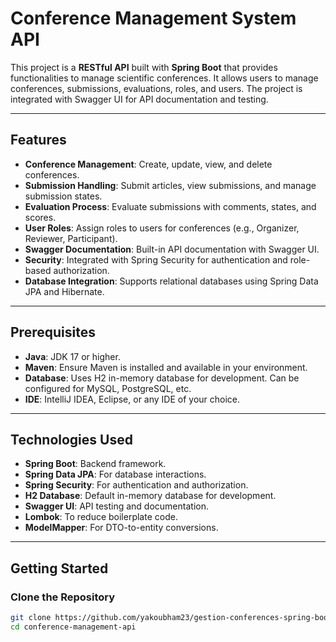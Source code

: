 # Conference Management System API

This project is a **RESTful API** built with **Spring Boot** that provides functionalities to manage scientific conferences. It allows users to manage conferences, submissions, evaluations, roles, and users. The project is integrated with Swagger UI for API documentation and testing.

---

## Features
- **Conference Management**: Create, update, view, and delete conferences.
- **Submission Handling**: Submit articles, view submissions, and manage submission states.
- **Evaluation Process**: Evaluate submissions with comments, states, and scores.
- **User Roles**: Assign roles to users for conferences (e.g., Organizer, Reviewer, Participant).
- **Swagger Documentation**: Built-in API documentation with Swagger UI.
- **Security**: Integrated with Spring Security for authentication and role-based authorization.
- **Database Integration**: Supports relational databases using Spring Data JPA and Hibernate.

---

## Prerequisites
- **Java**: JDK 17 or higher.
- **Maven**: Ensure Maven is installed and available in your environment.
- **Database**: Uses H2 in-memory database for development. Can be configured for MySQL, PostgreSQL, etc.
- **IDE**: IntelliJ IDEA, Eclipse, or any IDE of your choice.

---

## Technologies Used
- **Spring Boot**: Backend framework.
- **Spring Data JPA**: For database interactions.
- **Spring Security**: For authentication and authorization.
- **H2 Database**: Default in-memory database for development.
- **Swagger UI**: API testing and documentation.
- **Lombok**: To reduce boilerplate code.
- **ModelMapper**: For DTO-to-entity conversions.

---

## Getting Started

### Clone the Repository
```bash
git clone https://github.com/yakoubham23/gestion-conferences-spring-boot.git 
cd conference-management-api



